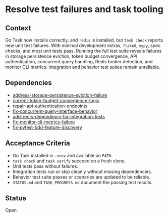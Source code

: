 # Resolve test failures and task tooling

## Context
 Go Task now installs correctly, and `redis` is installed, but `task check`
 reports new unit test failures. With minimal development extras, `flake8`,
 `mypy`, spec checks, and most unit tests pass. Running the full test suite
 reveals failures in storage persistence eviction, token budget convergence,
 API authentication, concurrent query handling, Redis broker detection, and
 monitor CLI metrics. Integration and behavior test suites remain unreliable.

## Dependencies

- [address-storage-persistence-eviction-failure](archive/address-storage-persistence-eviction-failure.md)
- [correct-token-budget-convergence-logic](correct-token-budget-convergence-logic.md)
- [repair-api-authentication-endpoints](repair-api-authentication-endpoints.md)
- [fix-concurrent-query-interface-behavior](archive/fix-concurrent-query-interface-behavior.md)
- [add-redis-dependency-for-integration-tests](add-redis-dependency-for-integration-tests.md)
- [fix-monitor-cli-metrics-failure](fix-monitor-cli-metrics-failure.md)
- [fix-pytest-bdd-feature-discovery](fix-pytest-bdd-feature-discovery.md)

## Acceptance Criteria
- Go Task installed in `.venv` and available on `PATH`.
- `task check` and `task verify` succeed on a fresh clone.
- Unit tests pass without failures.
- Integration tests run or skip cleanly without missing dependencies.
- Behavior test suite passes or scenarios are updated to be reliable.
- `STATUS.md` and `TASK_PROGRESS.md` document the passing test results.

## Status
Open
